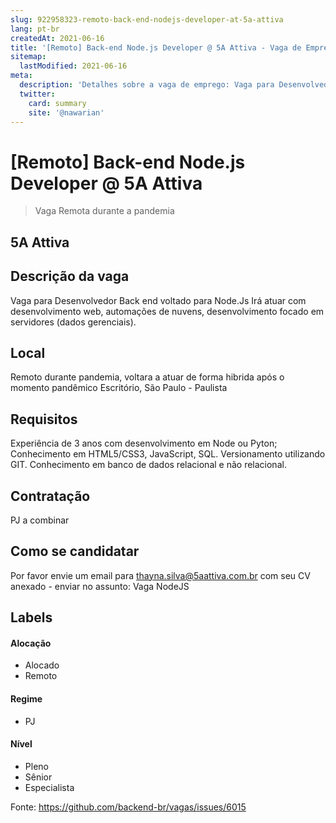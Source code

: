 ```yaml
---
slug: 922958323-remoto-back-end-nodejs-developer-at-5a-attiva
lang: pt-br
createdAt: 2021-06-16
title: '[Remoto] Back-end Node.js Developer @ 5A Attiva - Vaga de Emprego'
sitemap:
  lastModified: 2021-06-16
meta:
  description: 'Detalhes sobre a vaga de emprego: Vaga para Desenvolvedor Back end voltado para Node.Js  Irá atuar com desenvolvimento web, automações de nuvens, desenvolvimento focado em servidores (dados gerenciais).'
  twitter:
    card: summary
    site: '@nawarian'
---
```


# [Remoto] Back-end Node.js Developer @ 5A Attiva

> Vaga Remota durante a pandemia

## 5A Attiva 

## Descrição da vaga

Vaga para Desenvolvedor Back end voltado para Node.Js 
 Irá atuar com desenvolvimento web, automações de nuvens, desenvolvimento focado em servidores (dados gerenciais). 

## Local

Remoto durante pandemia, voltara a atuar de forma hibrida após o momento pandêmico 
Escritório, São Paulo - Paulista 

## Requisitos

Experiência de 3 anos com desenvolvimento em Node ou Pyton; 
Conhecimento em HTML5/CSS3, JavaScript, SQL.
Versionamento utilizando GIT.
Conhecimento em banco de dados relacional e não relacional.

## Contratação
PJ a combinar

## Como se candidatar

Por favor envie um email para thayna.silva@5aattiva.com.br com seu CV anexado - enviar no assunto: Vaga NodeJS

## Labels

#### Alocação
- Alocado
- Remoto

#### Regime
- PJ

#### Nível
- Pleno
- Sênior
- Especialista




Fonte: https://github.com/backend-br/vagas/issues/6015